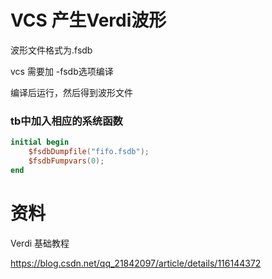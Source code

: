 # VCS 产生Verdi波形

波形文件格式为.fsdb

vcs 需要加 -fsdb选项编译

编译后运行，然后得到波形文件

### tb中加入相应的系统函数

```verilog
initial begin
    $fsdbDumpfile("fifo.fsdb");
    $fsdbFumpvars(0);
end
```

# 资料

Verdi 基础教程

https://blog.csdn.net/qq_21842097/article/details/116144372